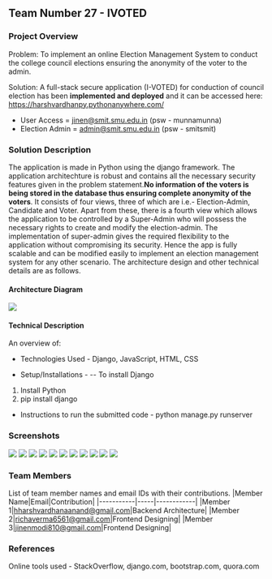 ## Team Number 27 - IVOTED

### Project Overview

Problem: To implement an online Election Management System to conduct the college council elections ensuring the anonymity of the voter to the admin.

Solution: A full-stack secure application (I-VOTED) for conduction of council election has been **implemented and deployed** and it can be accessed here: https://harshvardhanpy.pythonanywhere.com/

 - User Access = jinen@smit.smu.edu.in (psw - munnamunna)
 - Election Admin = admin@smit.smu.edu.in (psw - smitsmit) 

### Solution Description

The application is made in Python using the django framework. The application architechture is robust and contains all the necessary security features given in the problem statement.**No information of the voters is being stored in the database thus ensuring complete anonymity of the voters**. It consists of four views, three of which are i.e.- Election-Admin, Candidate and Voter. Apart from these, there is a fourth view which allows the application to be controlled by a Super-Admin who will possess the necessary rights to create and modify the election-admin. The implementation of super-admin gives the required flexibility to the application without compromising its security. Hence the app is fully scalable and can be modified easily to implement an election management system for any other scenario. The architecture design and other technical details are as follows.

#### Architecture Diagram

<img src="https://github.com/harshvardhan-anand/Adrishta-Hackathon-Template/blob/master/Application%20Code/DataFlow.png">

#### Technical Description

An overview of:
* Technologies Used - Django, JavaScript, HTML, CSS

* Setup/Installations - 
-- To install Django<br>
1. Install Python
2. pip install django

* Instructions to run the submitted code - python manage.py runserver

### Screenshots
<img src="https://github.com/harshvardhan-anand/Adrishta-Hackathon-Template/blob/master/Application%20Code/resources/WhatsApp%20Image%202020-12-01%20at%2010.28.09%20PM.jpeg">
<img src='https://github.com/harshvardhan-anand/Adrishta-Hackathon-Template/blob/master/Application%20Code/resources/WhatsApp%20Image%202020-12-01%20at%2010.28.21%20PM.jpeg'>
<img src="https://github.com/harshvardhan-anand/Adrishta-Hackathon-Template/blob/master/Application%20Code/resources/WhatsApp%20Image%202020-12-01%20at%2010.28.29%20PM.jpeg">
<img src="https://github.com/harshvardhan-anand/Adrishta-Hackathon-Template/blob/master/Application%20Code/resources/WhatsApp%20Image%202020-12-01%20at%2011.01.19%20PM.jpeg"
<img src="https://github.com/harshvardhan-anand/Adrishta-Hackathon-Template/blob/master/Application%20Code/resources/WhatsApp%20Image%202020-12-01%20at%2011.01.19%20PM.jpeg">
<img src="https://github.com/harshvardhan-anand/Adrishta-Hackathon-Template/blob/master/Application%20Code/resources/WhatsApp%20Image%202020-12-01%20at%2011.01.20%20PM.jpeg">
<img src="https://github.com/harshvardhan-anand/Adrishta-Hackathon-Template/blob/master/Application%20Code/resources/WhatsApp%20Image%202020-12-01%20at%2011.01.22%20PM%20(1).jpeg">
<img src="https://github.com/harshvardhan-anand/Adrishta-Hackathon-Template/blob/master/Application%20Code/resources/WhatsApp%20Image%202020-12-01%20at%2011.01.22%20PM.jpeg">
<img src="https://github.com/harshvardhan-anand/Adrishta-Hackathon-Template/blob/master/Application%20Code/resources/WhatsApp%20Image%202020-12-01%20at%2011.25.51%20PM.jpeg">
<img src="https://github.com/harshvardhan-anand/Adrishta-Hackathon-Template/blob/master/Application%20Code/resources/WhatsApp%20Image%202020-12-01%20at%2011.27.50%20PM.jpeg">
<img src="https://github.com/harshvardhan-anand/Adrishta-Hackathon-Template/blob/master/Application%20Code/resources/WhatsApp%20Image%202020-12-01%20at%2011.28.23%20PM.jpeg">
<img src="https://github.com/harshvardhan-anand/Adrishta-Hackathon-Template/blob/master/Application%20Code/resources/WhatsApp%20Image%202020-12-01%20at%2011.28.34%20PM.jpeg">

### Team Members
List of team member names and email IDs with their contributions.
|Member Name|Email|Contribution|
|-----------|-----|------------|
|Member 1|hharshvardhanaanand@gmail.com|Backend Architecture|
|Member 2|richaverma6561@gmail.com|Frontend Designing|
|Member 3|jinenmodi810@gmail.com|Frontend Designing|

### References
Online tools used - StackOverflow, django.com, bootstrap.com, quora.com
